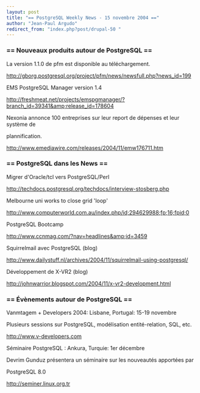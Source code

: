 ```yaml
---
layout: post
title: "== PostgreSQL Weekly News - 15 novembre 2004 =="
author: "Jean-Paul Argudo"
redirect_from: "index.php?post/drupal-50 "
---
```




<h3>== Nouveaux produits autour de PostgreSQL ==</h3>

<p>

La version 1.1.0 de pfm est disponible au téléchargement.<br />

<a href="http://gborg.postgresql.org/project/pfm/news/newsfull.php?news_id=199">

http://gborg.postgresql.org/project/pfm/news/newsfull.php?news_id=199

</a>

</p>

<p>EMS PostgreSQL Manager version 1.4<br />

<a href="http://freshmeat.net/projects/emspgmanager/?branch_id=39341&amp;release_id=178604">

http://freshmeat.net/projects/emspgmanager/?branch_id=39341&amp;release_id=178604

</a>

</p>

<p>

Nexonia annonce 100 entreprises sur leur report de dépenses et leur système de

plannification.<br />

<a href="http://www.emediawire.com/releases/2004/11/emw176711.htm">

http://www.emediawire.com/releases/2004/11/emw176711.htm

</a>

</p>

<h3>== PostgreSQL dans les News ==</h3>

<p>

Migrer d'Oracle/tcl vers PostgreSQL/Perl<br />

<a href="http://techdocs.postgresql.org/techdocs/interview-stosberg.php">

http://techdocs.postgresql.org/techdocs/interview-stosberg.php

</a>

</p>

<p>

Melbourne uni works to close grid 'loop'<br />

<a href="http://www.computerworld.com.au/index.php/id;294629988;fp;16;fpid;0">

http://www.computerworld.com.au/index.php/id;294629988;fp;16;fpid;0

</a>

</p>

<p>

PostgreSQL Bootcamp<br />

<a href="http://www.ccnmag.com/?nav=headlines&amp;id=3459">

http://www.ccnmag.com/?nav=headlines&amp;id=3459

</a>

</p>

<p>

Squirrelmail avec PostgreSQL (blog)<br />

<a href="http://www.dailystuff.nl/archives/2004/11/squirrelmail-using-postgresql/">

http://www.dailystuff.nl/archives/2004/11/squirrelmail-using-postgresql/

</a>

</p>

<p>

Développement de X-VR2 (blog)<br />

<a href="http://johnwarrior.blogspot.com/2004/11/x-vr2-development.html">

http://johnwarrior.blogspot.com/2004/11/x-vr2-development.html

</a>

</p>

<h3>== Évènements autour de PostgreSQL ==</h3>

<p>

Vanmtagem + Developers 2004: Lisbane, Portugal: 15-19 novembre<br />

Plusieurs sessions sur PostgreSQL, modélisation entité-relation, SQL, etc.<br />

<a href="http://www.v-developers.com">

http://www.v-developers.com

</a>

</p>

<p>

Séminaire PostgreSQL : Ankura, Turquie: 1er décembre<br />

Devrim Gunduz présentera un séminaire sur les nouveautés apportées par

PostgreSQL 8.0<br />

<a href="http://seminer.linux.org.tr">

http://seminer.linux.org.tr

</a>

</p>